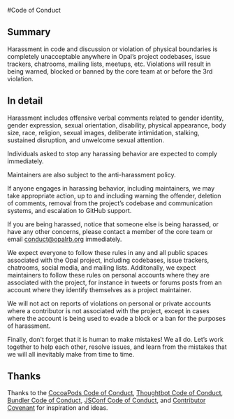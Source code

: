 #Code of Conduct

## Summary

Harassment in code and discussion or violation of physical boundaries is completely unacceptable anywhere in Opal’s project codebases, issue trackers, chatrooms, mailing lists, meetups, etc. Violations will result in being warned, blocked or banned by the core team at or before the 3rd violation.

## In detail

Harassment includes offensive verbal comments related to gender identity, gender expression, sexual orientation, disability, physical appearance, body size, race, religion, sexual images, deliberate intimidation, stalking, sustained disruption, and unwelcome sexual attention.

Individuals asked to stop any harassing behavior are expected to comply immediately.

Maintainers are also subject to the anti-harassment policy.

If anyone engages in harassing behavior, including maintainers, we may take appropriate action, up to and including warning the offender, deletion of comments, removal from the project’s codebase and communication systems, and escalation to GitHub support.

If you are being harassed, notice that someone else is being harassed, or have any other concerns, please contact a member of the core team or email <conduct@opalrb.org> immediately.

We expect everyone to follow these rules in any and all public spaces associated with the Opal project, including codebases, issue trackers, chatrooms, social media, and mailing lists. Additonally, we expect maintainers to follow these rules on personal accounts where they are associated with the project, for instance in tweets or forums posts from an account where they identify themselves as a project maintainer. 

We will not act on reports of violations on personal or private accounts where a contributor is not associated with the project, except in cases where the account is being used to evade a block or a ban for the purposes of harassment.

Finally, don't forget that it is human to make mistakes! We all do. Let’s work together to help each other, resolve issues, and learn from the mistakes that we will all inevitably make from time to time.

## Thanks

Thanks to the [CocoaPods Code of Conduct](https://github.com/CocoaPods/CocoaPods/blob/master/CODE_OF_CONDUCT.md), [Thoughtbot Code of Conduct](https://thoughtbot.com/open-source-code-of-conduct), [Bundler Code of Conduct](http://bundler.io/conduct.html), [JSConf Code of Conduct](http://jsconf.com/codeofconduct.html), and [Contributor Covenant](http://contributor-covenant.org/) for inspiration and ideas.
